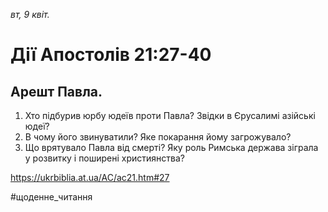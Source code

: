 
_вт, 9 квіт._

# Дії Апостолів 21:27-40

## Арешт Павла.
1. Хто підбурив юрбу юдеїв проти Павла? Звідки в Єрусалимі азійські юдеї?
2. В чому його звинуватили? Яке покарання йому загрожувало?
3. Що врятувало Павла від смерті? Яку роль Римська держава зіграла у розвитку і поширені християнства?

https://ukrbiblia.at.ua/AC/ac21.htm#27 

#щоденне_читання
